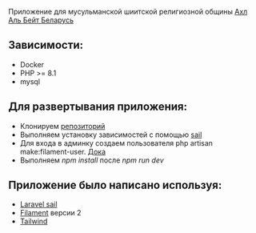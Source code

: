 Приложение для мусульманской шиитской религиозной общины  <a href="https://ahlibeyt.by/">Ахл Аль Бейт Беларусь</a>

<div>
    <h2>Зависимости:</h2>
    <ul>
        <li>Docker</li>
        <li>PHP >= 8.1</li>
        <li>mysql</li>
    </ul>
</div>
<div>
    <h2>Для развертывания приложения:</h2>
    <ul>
        <li>Клонируем <a href="https://github.com/F-Farhad/ahlibeyt">репозиторий</a></li>
        <li>Выполняем установку зависимостей с помощью <a href="https://laravel.com/docs/10.x/sail#installing-composer-dependencies-for-existing-projects">sail</a></li>
        <li>Для входа в админку создаем пользователя php artisan make:filament-user. <a href="https://filamentphp.com/docs/2.x/admin/installation">Дока</a></li>
        <li>Выполняем <i>npm install</i> после <i>npm run dev</i></li>
    </ul>
</div>
<p>
<div>
    <h2>Приложение было написано используя:</h2>
    <ul>
        <li><a href="https://laravel.com/docs/10.x/sail">Laravel sail</a></li>
        <li><a href="https://filamentphp.com/docs/2.x/admin/installation">Filament</a> версии 2</li>
        <li><a href="https://tailwindcss.com/docs/installation">Tailwind</a></li>
    </ul>
</div>
